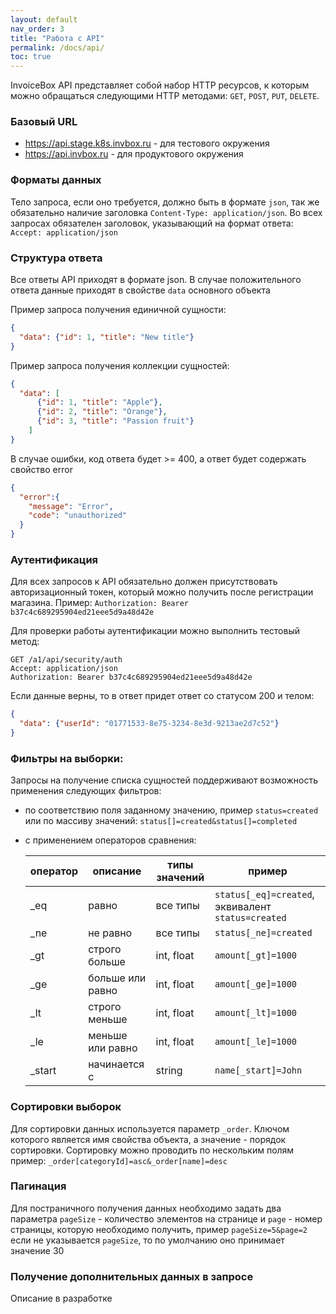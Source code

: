 ```yaml
---
layout: default
nav_order: 3
title: "Работа с API"
permalink: /docs/api/
toc: true
---
```


InvoiceBox API представляет собой набор HTTP ресурсов, к которым можно обращаться следующими HTTP методами: `GET`, `POST`, `PUT`, `DELETE`.

### Базовый URL
- https://api.stage.k8s.invbox.ru - для тестового окружения
- https://api.invbox.ru - для продуктового окружения

### Форматы данных
Тело запроса, если оно требуется, должно быть в формате `json`, так же обязательно наличие заголовка `Content-Type: application/json`. 
Во всех запросах обязателен заголовок, указывающий на формат ответа: `Accept: application/json`

### Структура ответа
Все ответы API приходят в формате json. 
В случае положительного ответа данные приходят в свойстве `data` основного объекта

Пример запроса получения единичной сущности:
```json
{
  "data": {"id": 1, "title": "New title"}
}
```

Пример запроса получения коллекции сущностей:
```json
{
  "data": [
      {"id": 1, "title": "Apple"},
      {"id": 2, "title": "Orange"},
      {"id": 3, "title": "Passion fruit"}
    ]
}
```

В случае ошибки, код ответа будет >= 400, а ответ будет содержать свойство error
```json
{
  "error":{
    "message": "Error",
    "code": "unauthorized"
  }
}
```

### Аутентификация
Для всех запросов к API обязательно должен присутствовать авторизационный токен, который можно получить после регистрации магазина.
Пример: `Authorization: Bearer b37c4c689295904ed21eee5d9a48d42e`

Для проверки работы аутентификации можно выполнить тестовый метод:
```
GET /a1/api/security/auth
Accept: application/json
Authorization: Bearer b37c4c689295904ed21eee5d9a48d42e
```

Если данные верны, то в ответ придет ответ со статусом 200 и телом:
```json
{
  "data": {"userId": "01771533-8e75-3234-8e3d-9213ae2d7c52"}
}
```

### Фильтры на выборки:
Запросы на получение списка сущностей поддерживают возможность применения следующих фильтров:
- по  соответствию поля заданному значению, пример `status=created` или по массиву значений: `status[]=created&status[]=completed`
- с применением операторов сравнения:

  | оператор| описание          |  типы значений   | пример
  | ------- |-------------------| -----------------|-------
  | _eq     | равно             | все типы         | `status[_eq]=created`, эквивалент `status=created`
  | _ne     | не равно          | все типы         | `status[_ne]=created`
  | _gt     | строго больше     | int, float       | `amount[_gt]=1000`
  | _ge     | больше или равно  | int, float       | `amount[_ge]=1000`
  | _lt     | строго меньше     | int, float       | `amount[_lt]=1000`
  | _le     | меньше или равно  | int, float       | `amount[_le]=1000`
  | _start  | начинается с      | string           | `name[_start]=John`

### Сортировки выборок
Для сортировки данных используется параметр `_order`. Ключом которого является имя свойства объекта, а значение - порядок сортировки. Сортировку можно проводить по нескольким полям
пример: `_order[categoryId]=asc&_order[name]=desc`

### Пагинация
Для постраничного получения данных необходимо задать два параметра `pageSize` - количество элементов на странице и `page` - номер страницы, которую необходимо получить, пример `pageSize=5&page=2`
если не указывается `pageSize`, то по умолчанию оно принимает значение 30

### Получение дополнительных данных в запросе
Описание в разработке
